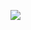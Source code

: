 [![](https://img.shields.io/badge/LinkedIn-0077B5?style=for-the-badge&logo=linkedin&logoColor=white)](https://www.linkedin.com/in/fernando-ojeda-data-analyst/)

<!--
**MaXiM1984fer/MaXiM1984fer** is a ✨ _special_ ✨ repository because its `README.md` (this file) appears on your GitHub profile.

Here are some ideas to get you started:

- 🔭 I’m currently working on ...
- 🌱 I’m currently learning ...
- 👯 I’m looking to collaborate on ...
- 🤔 I’m looking for help with ...
- 💬 Ask me about ...
- 📫 How to reach me: ...
- 😄 Pronouns: ...
- ⚡ Fun fact: ...
-->
